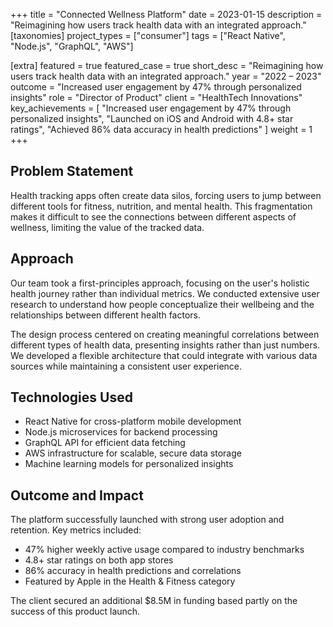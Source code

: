 +++
title = "Connected Wellness Platform"
date = 2023-01-15
description = "Reimagining how users track health data with an integrated approach."
[taxonomies]
project_types = ["consumer"]
tags = ["React Native", "Node.js", "GraphQL", "AWS"]

[extra]
featured = true
featured_case = true
short_desc = "Reimagining how users track health data with an integrated approach."
year = "2022 – 2023"
outcome = "Increased user engagement by 47% through personalized insights"
role = "Director of Product"
client = "HealthTech Innovations"
key_achievements = [
  "Increased user engagement by 47% through personalized insights",
  "Launched on iOS and Android with 4.8+ star ratings",
  "Achieved 86% data accuracy in health predictions"
]
weight = 1
+++

## Problem Statement

Health tracking apps often create data silos, forcing users to jump between different tools for fitness, nutrition, and mental health. This fragmentation makes it difficult to see the connections between different aspects of wellness, limiting the value of the tracked data.

## Approach

Our team took a first-principles approach, focusing on the user's holistic health journey rather than individual metrics. We conducted extensive user research to understand how people conceptualize their wellbeing and the relationships between different health factors.

The design process centered on creating meaningful correlations between different types of health data, presenting insights rather than just numbers. We developed a flexible architecture that could integrate with various data sources while maintaining a consistent user experience.

## Technologies Used

- React Native for cross-platform mobile development
- Node.js microservices for backend processing
- GraphQL API for efficient data fetching
- AWS infrastructure for scalable, secure data storage
- Machine learning models for personalized insights

## Outcome and Impact

The platform successfully launched with strong user adoption and retention. Key metrics included:

- 47% higher weekly active usage compared to industry benchmarks
- 4.8+ star ratings on both app stores
- 86% accuracy in health predictions and correlations
- Featured by Apple in the Health & Fitness category

The client secured an additional $8.5M in funding based partly on the success of this product launch.
